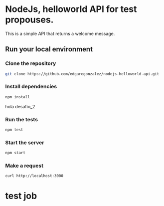 # NodeJs, helloworld API for test propouses.

This is a simple API that returns a welcome message.

## Run your local environment

### Clone the repository
```bash
git clone https://github.com/edgaregonzalez/nodejs-helloworld-api.git
```

### Install dependencies
```bash
npm install
```
hola desafio_2

### Run the tests
```bash
npm test
```

### Start the server
```bash
npm start
```

### Make a request
```bash
curl http://localhost:3000
```
# test job
